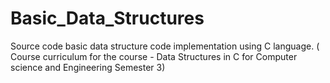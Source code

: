 # Basic_Data_Structures
Source code basic data structure code implementation using C language. ( Course curriculum for the course - Data Structures in C for Computer science and Engineering Semester 3)
